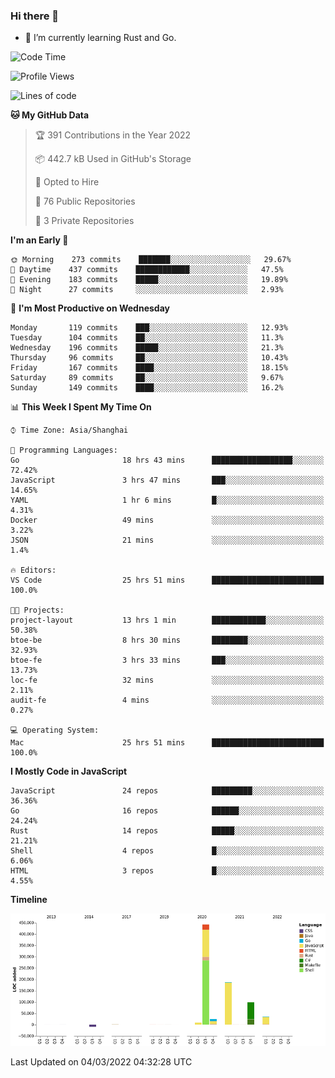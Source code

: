 ### Hi there 👋

- 🌱 I’m currently learning Rust and Go.

<!--START_SECTION:waka-->
![Code Time](http://img.shields.io/badge/Code%20Time-282%20hrs%2017%20mins-blue)

![Profile Views](http://img.shields.io/badge/Profile%20Views-0-blue)

![Lines of code](https://img.shields.io/badge/From%20Hello%20World%20I%27ve%20Written-795%20Thousand%20lines%20of%20code-blue)

**🐱 My GitHub Data** 

> 🏆 391 Contributions in the Year 2022
 > 
> 📦 442.7 kB Used in GitHub's Storage 
 > 
> 💼 Opted to Hire
 > 
> 📜 76 Public Repositories 
 > 
> 🔑 3 Private Repositories  
 > 
**I'm an Early 🐤** 

```text
🌞 Morning    273 commits    ███████░░░░░░░░░░░░░░░░░░   29.67% 
🌆 Daytime    437 commits    ████████████░░░░░░░░░░░░░   47.5% 
🌃 Evening    183 commits    █████░░░░░░░░░░░░░░░░░░░░   19.89% 
🌙 Night      27 commits     ░░░░░░░░░░░░░░░░░░░░░░░░░   2.93%

```
📅 **I'm Most Productive on Wednesday** 

```text
Monday       119 commits    ███░░░░░░░░░░░░░░░░░░░░░░   12.93% 
Tuesday      104 commits    ██░░░░░░░░░░░░░░░░░░░░░░░   11.3% 
Wednesday    196 commits    █████░░░░░░░░░░░░░░░░░░░░   21.3% 
Thursday     96 commits     ██░░░░░░░░░░░░░░░░░░░░░░░   10.43% 
Friday       167 commits    ████░░░░░░░░░░░░░░░░░░░░░   18.15% 
Saturday     89 commits     ██░░░░░░░░░░░░░░░░░░░░░░░   9.67% 
Sunday       149 commits    ████░░░░░░░░░░░░░░░░░░░░░   16.2%

```


📊 **This Week I Spent My Time On** 

```text
⌚︎ Time Zone: Asia/Shanghai

💬 Programming Languages: 
Go                       18 hrs 43 mins      ██████████████████░░░░░░░   72.42% 
JavaScript               3 hrs 47 mins       ███░░░░░░░░░░░░░░░░░░░░░░   14.65% 
YAML                     1 hr 6 mins         █░░░░░░░░░░░░░░░░░░░░░░░░   4.31% 
Docker                   49 mins             ░░░░░░░░░░░░░░░░░░░░░░░░░   3.22% 
JSON                     21 mins             ░░░░░░░░░░░░░░░░░░░░░░░░░   1.4%

🔥 Editors: 
VS Code                  25 hrs 51 mins      █████████████████████████   100.0%

🐱‍💻 Projects: 
project-layout           13 hrs 1 min        ████████████░░░░░░░░░░░░░   50.38% 
btoe-be                  8 hrs 30 mins       ████████░░░░░░░░░░░░░░░░░   32.93% 
btoe-fe                  3 hrs 33 mins       ███░░░░░░░░░░░░░░░░░░░░░░   13.73% 
loc-fe                   32 mins             ░░░░░░░░░░░░░░░░░░░░░░░░░   2.11% 
audit-fe                 4 mins              ░░░░░░░░░░░░░░░░░░░░░░░░░   0.27%

💻 Operating System: 
Mac                      25 hrs 51 mins      █████████████████████████   100.0%

```

**I Mostly Code in JavaScript** 

```text
JavaScript               24 repos            █████████░░░░░░░░░░░░░░░░   36.36% 
Go                       16 repos            ██████░░░░░░░░░░░░░░░░░░░   24.24% 
Rust                     14 repos            █████░░░░░░░░░░░░░░░░░░░░   21.21% 
Shell                    4 repos             █░░░░░░░░░░░░░░░░░░░░░░░░   6.06% 
HTML                     3 repos             █░░░░░░░░░░░░░░░░░░░░░░░░   4.55%

```


**Timeline**

![Chart not found](https://raw.githubusercontent.com/elton/elton/main/charts/bar_graph.png) 


 Last Updated on 04/03/2022 04:32:28 UTC
<!--END_SECTION:waka-->

<!--
**elton/elton** is a ✨ _special_ ✨ repository because its `README.md` (this file) appears on your GitHub profile.

Here are some ideas to get you started:

- 🔭 I’m currently working on ...
- 🌱 I’m currently learning ...
- 👯 I’m looking to collaborate on ...
- 🤔 I’m looking for help with ...
- 💬 Ask me about ...
- 📫 How to reach me: ...
- 😄 Pronouns: ...
- ⚡ Fun fact: ...
-->
